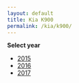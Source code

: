 ```yaml
---
layout: default
title: Kia K900
permalink: /kia/k900/
---
```

**Select year**

- [2015](/kia/k900/2015/)
- [2016](/kia/k900/2016/)
- [2017](/kia/k900/2017/)